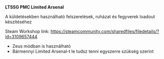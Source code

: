 **LTSSG PMC Limited Arsenal**

A küldetésekben használható felszerelések, ruházat és fegyverek loadout készítéséhez

Steam Workshop link: https://steamcommunity.com/sharedfiles/filedetails/?id=3109657444

- Zeus módban is használható
- Bármennyi Limited Arsenal-t le tudsz tenni egyszerre szükség szerint
